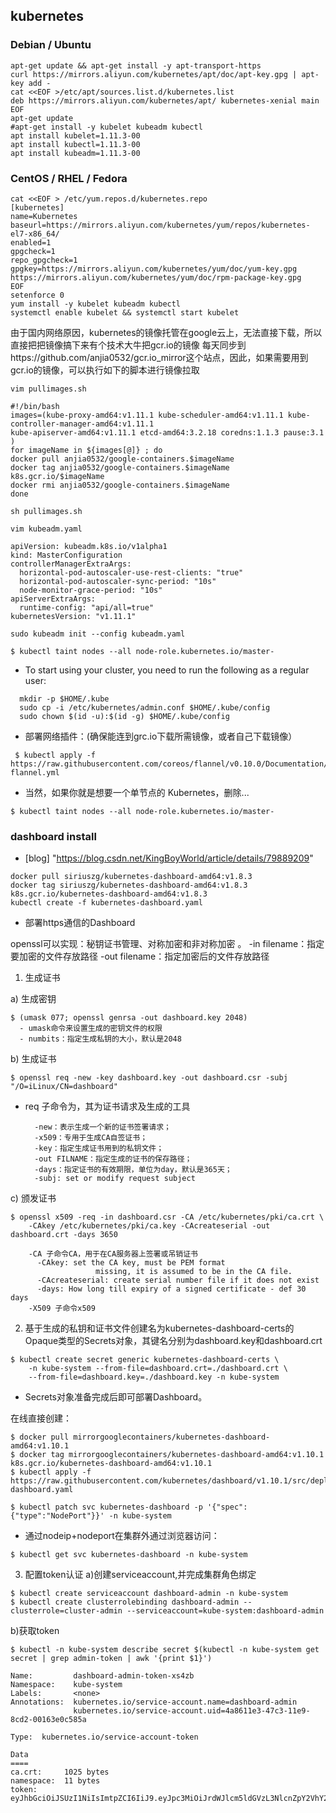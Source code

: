 ## kubernetes
### Debian / Ubuntu
```
apt-get update && apt-get install -y apt-transport-https
curl https://mirrors.aliyun.com/kubernetes/apt/doc/apt-key.gpg | apt-key add - 
cat <<EOF >/etc/apt/sources.list.d/kubernetes.list
deb https://mirrors.aliyun.com/kubernetes/apt/ kubernetes-xenial main
EOF  
apt-get update
#apt-get install -y kubelet kubeadm kubectl
apt install kubelet=1.11.3-00
apt install kubectl=1.11.3-00
apt install kubeadm=1.11.3-00
```
### CentOS / RHEL / Fedora
```
cat <<EOF > /etc/yum.repos.d/kubernetes.repo
[kubernetes]
name=Kubernetes
baseurl=https://mirrors.aliyun.com/kubernetes/yum/repos/kubernetes-el7-x86_64/
enabled=1
gpgcheck=1
repo_gpgcheck=1
gpgkey=https://mirrors.aliyun.com/kubernetes/yum/doc/yum-key.gpg https://mirrors.aliyun.com/kubernetes/yum/doc/rpm-package-key.gpg
EOF
setenforce 0
yum install -y kubelet kubeadm kubectl
systemctl enable kubelet && systemctl start kubelet
```

由于国内网络原因，kubernetes的镜像托管在google云上，无法直接下载，所以直接把把镜像搞下来有个技术大牛把gcr.io的镜像 
每天同步到https://github.com/anjia0532/gcr.io_mirror这个站点，因此，如果需要用到gcr.io的镜像，可以执行如下的脚本进行镜像拉取

```
vim pullimages.sh

#!/bin/bash
images=(kube-proxy-amd64:v1.11.1 kube-scheduler-amd64:v1.11.1 kube-controller-manager-amd64:v1.11.1
kube-apiserver-amd64:v1.11.1 etcd-amd64:3.2.18 coredns:1.1.3 pause:3.1 )
for imageName in ${images[@]} ; do
docker pull anjia0532/google-containers.$imageName
docker tag anjia0532/google-containers.$imageName k8s.gcr.io/$imageName
docker rmi anjia0532/google-containers.$imageName
done

sh pullimages.sh

vim kubeadm.yaml 

apiVersion: kubeadm.k8s.io/v1alpha1
kind: MasterConfiguration
controllerManagerExtraArgs:
  horizontal-pod-autoscaler-use-rest-clients: "true"
  horizontal-pod-autoscaler-sync-period: "10s"
  node-monitor-grace-period: "10s"
apiServerExtraArgs:
  runtime-config: "api/all=true"
kubernetesVersion: "v1.11.1"

sudo kubeadm init --config kubeadm.yaml

$ kubectl taint nodes --all node-role.kubernetes.io/master-
```

- To start using your cluster, you need to run the following as a regular user:
```
  mkdir -p $HOME/.kube
  sudo cp -i /etc/kubernetes/admin.conf $HOME/.kube/config
  sudo chown $(id -u):$(id -g) $HOME/.kube/config
```
- 部署网络插件：(确保能连到grc.io下载所需镜像，或者自己下载镜像）
```
 $ kubectl apply -f https://raw.githubusercontent.com/coreos/flannel/v0.10.0/Documentation/kube-flannel.yml
```

- 当然，如果你就是想要一个单节点的 Kubernetes，删除...
```
$ kubectl taint nodes --all node-role.kubernetes.io/master-
```

### dashboard install 
- [blog] "https://blog.csdn.net/KingBoyWorld/article/details/79889209"
```
docker pull siriuszg/kubernetes-dashboard-amd64:v1.8.3
docker tag siriuszg/kubernetes-dashboard-amd64:v1.8.3 k8s.gcr.io/kubernetes-dashboard-amd64:v1.8.3
kubectl create -f kubernetes-dashboard.yaml
```

- 部署https通信的Dashboard

openssl可以实现：秘钥证书管理、对称加密和非对称加密 。
-in filename：指定要加密的文件存放路径
-out filename：指定加密后的文件存放路径
1. 生成证书

a) 生成密钥 
```
$ (umask 077; openssl genrsa -out dashboard.key 2048)
  - umask命令来设置生成的密钥文件的权限
  - numbits：指定生成私钥的大小，默认是2048
```
b) 生成证书 

```
$ openssl req -new -key dashboard.key -out dashboard.csr -subj "/O=iLinux/CN=dashboard"
```
- req 子命令为，其为证书请求及生成的工具
  ```
    -new：表示生成一个新的证书签署请求；
    -x509：专用于生成CA自签证书；
    -key：指定生成证书用到的私钥文件；
    -out FILNAME：指定生成的证书的保存路径；
    -days：指定证书的有效期限，单位为day，默认是365天；
    -subj: set or modify request subject
  ```
c) 颁发证书 
```
$ openssl x509 -req -in dashboard.csr -CA /etc/kubernetes/pki/ca.crt \
    -CAkey /etc/kubernetes/pki/ca.key -CAcreateserial -out dashboard.crt -days 3650
    
    -CA 子命令CA，用于在CA服务器上签署或吊销证书
      -CAkey: set the CA key, must be PEM format
                   missing, it is assumed to be in the CA file.
      -CAcreateserial: create serial number file if it does not exist
      -days: How long till expiry of a signed certificate - def 30 days
    -X509 子命令x509
```
2. 基于生成的私钥和证书文件创建名为kubernetes-dashboard-certs的Opaque类型的Secrets对象，其键名分别为dashboard.key和dashboard.crt 
```
$ kubectl create secret generic kubernetes-dashboard-certs \
    -n kube-system --from-file=dashboard.crt=./dashboard.crt \
    --from-file=dashboard.key=./dashboard.key -n kube-system
```    
- Secrets对象准备完成后即可部署Dashboard。

在线直接创建：
```
$ docker pull mirrorgooglecontainers/kubernetes-dashboard-amd64:v1.10.1
$ docker tag mirrorgooglecontainers/kubernetes-dashboard-amd64:v1.10.1 k8s.gcr.io/kubernetes-dashboard-amd64:v1.10.1
$ kubectl apply -f https://raw.githubusercontent.com/kubernetes/dashboard/v1.10.1/src/deploy/recommended/kubernetes-dashboard.yaml

$ kubectl patch svc kubernetes-dashboard -p '{"spec":{"type":"NodePort"}}' -n kube-system
```
- 通过nodeip+nodeport在集群外通过浏览器访问：
```
$ kubectl get svc kubernetes-dashboard -n kube-system
```

3. 配置token认证
a)创建serviceaccount,并完成集群角色绑定
```
$ kubectl create serviceaccount dashboard-admin -n kube-system
$ kubectl create clusterrolebinding dashboard-admin --clusterrole=cluster-admin --serviceaccount=kube-system:dashboard-admin
```
b)获取token
```
$ kubectl -n kube-system describe secret $(kubectl -n kube-system get secret | grep admin-token | awk '{print $1}') 

Name:         dashboard-admin-token-xs4zb
Namespace:    kube-system
Labels:       <none>
Annotations:  kubernetes.io/service-account.name=dashboard-admin
              kubernetes.io/service-account.uid=4a8611e3-47c3-11e9-8cd2-00163e0c585a

Type:  kubernetes.io/service-account-token

Data
====
ca.crt:     1025 bytes
namespace:  11 bytes
token:      eyJhbGciOiJSUzI1NiIsImtpZCI6IiJ9.eyJpc3MiOiJrdWJlcm5ldGVzL3NlcnZpY2VhY2NvdW50Iiwia3ViZXJuZXRlcy5pby9zZXJ2aWNlYWNjb3VudC9uYW1lc3BhY2UiOiJrdWJlLXN5c3RlbSIsImt1YmVybmV0ZXMuaW8vc2VydmljZWFjY291bnQvc2VjcmV0Lm5hbWUiOiJkYXNoYm9hcmQtYWRtaW4tdG9rZW4teHM0emIiLCJrdWJlcm5ldGVzLmlvL3NlcnZpY2VhY2NvdW50L3NlcnZpY2UtYWNjb3VudC5uYW1lIjoiZGFzaGJvYXJkLWFkbWluIiwia3ViZXJ   
```






